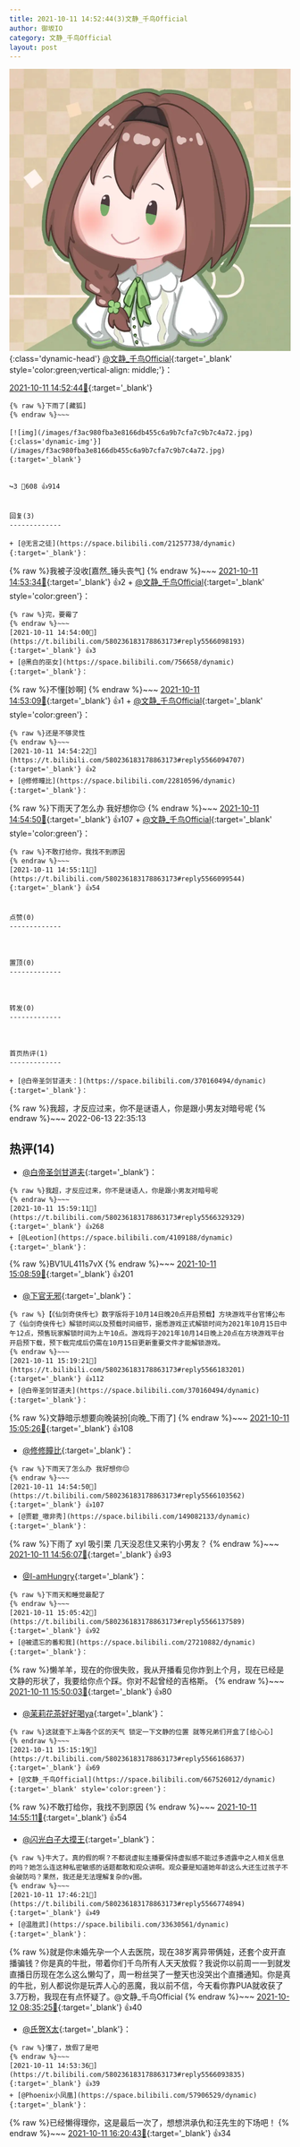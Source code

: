 ```yaml
---
title: 2021-10-11 14:52:44(3)文静_千鸟Official
author: 御坂IO
category: 文静_千鸟Official
layout: post
---
```


![img](/images/ac7482ed1b9a7f203dc68c0c4a77c488a27b108a.jpg){:class='dynamic-head'}
[@文静_千鸟Official](https://space.bilibili.com/667526012/dynamic){:target='_blank' style='color:green;vertical-align: middle;'}：

[2021-10-11 14:52:44🔗](https://t.bilibili.com/580236183178863173){:target='_blank'}

~~~
{% raw %}下雨了[藏狐]
{% endraw %}~~~

[![img](/images/f3ac980fba3e8166db455c6a9b7cfa7c9b7c4a72.jpg){:class='dynamic-img'}](/images/f3ac980fba3e8166db455c6a9b7cfa7c9b7c4a72.jpg){:target='_blank'}


↪️3 💬608 👍914


回复(3)
-------------

+ [@无言之徒](https://space.bilibili.com/21257738/dynamic){:target='_blank'}：
~~~
{% raw %}我被子没收[嘉然_锤头丧气]
{% endraw %}~~~
[2021-10-11 14:53:34🔗](https://t.bilibili.com/580236183178863173#reply5566093786){:target='_blank'} 👍2
    + [@文静_千鸟Official](https://space.bilibili.com/667526012/dynamic){:target='_blank' style='color:green'}：
~~~
{% raw %}完，要霉了
{% endraw %}~~~
[2021-10-11 14:54:00🔗](https://t.bilibili.com/580236183178863173#reply5566098193){:target='_blank'} 👍3
+ [@黑白的巫女](https://space.bilibili.com/756658/dynamic){:target='_blank'}：
~~~
{% raw %}不懂[妙啊]
{% endraw %}~~~
[2021-10-11 14:53:09🔗](https://t.bilibili.com/580236183178863173#reply5566101609){:target='_blank'} 👍1
    + [@文静_千鸟Official](https://space.bilibili.com/667526012/dynamic){:target='_blank' style='color:green'}：
~~~
{% raw %}还是不够灵性
{% endraw %}~~~
[2021-10-11 14:54:22🔗](https://t.bilibili.com/580236183178863173#reply5566094707){:target='_blank'} 👍2
+ [@修修瞳比](https://space.bilibili.com/22810596/dynamic){:target='_blank'}：
~~~
{% raw %}下雨天了怎么办 我好想你😔
{% endraw %}~~~
[2021-10-11 14:54:50🔗](https://t.bilibili.com/580236183178863173#reply5566103562){:target='_blank'} 👍107
    + [@文静_千鸟Official](https://space.bilibili.com/667526012/dynamic){:target='_blank' style='color:green'}：
~~~
{% raw %}不敢打给你，我找不到原因
{% endraw %}~~~
[2021-10-11 14:55:11🔗](https://t.bilibili.com/580236183178863173#reply5566099544){:target='_blank'} 👍54


点赞(0)
-------------



置顶(0)
-------------



转发(0)
-------------



首页热评(1)
-------------

+ [@白帝圣剑甘道夫：](https://space.bilibili.com/370160494/dynamic){:target='_blank'}：
~~~
{% raw %}我超，才反应过来，你不是谜语人，你是跟小男友对暗号呢
{% endraw %}~~~
2022-06-13 22:35:13


热评(14)
-------------

+ [@白帝圣剑甘道夫](https://space.bilibili.com/370160494/dynamic){:target='_blank'}：
~~~
{% raw %}我超，才反应过来，你不是谜语人，你是跟小男友对暗号呢
{% endraw %}~~~
[2021-10-11 15:59:11🔗](https://t.bilibili.com/580236183178863173#reply5566329329){:target='_blank'} 👍268
+ [@Leotion](https://space.bilibili.com/4109188/dynamic){:target='_blank'}：
~~~
{% raw %}BV1UL411s7vX
{% endraw %}~~~
[2021-10-11 15:08:59🔗](https://t.bilibili.com/580236183178863173#reply5566155435){:target='_blank'} 👍201
+ [@下官无邪](https://space.bilibili.com/11959228/dynamic){:target='_blank'}：
~~~
{% raw %}【《仙剑奇侠传七》数字版将于10月14日晚20点开启预载】方块游戏平台官博公布了《仙剑奇侠传七》解锁时间以及预载时间细节，据悉游戏正式解锁时间为2021年10月15日中午12点，预售玩家解锁时间为上午10点。游戏将于2021年10月14日晚上20点在方块游戏平台开启预下载，预下载完成后仍需在10月15日更新重要文件才能解锁游戏。
{% endraw %}~~~
[2021-10-11 15:19:21🔗](https://t.bilibili.com/580236183178863173#reply5566183201){:target='_blank'} 👍112
+ [@白帝圣剑甘道夫](https://space.bilibili.com/370160494/dynamic){:target='_blank'}：
~~~
{% raw %}文静暗示想要向晚装扮[向晚_下雨了]
{% endraw %}~~~
[2021-10-11 15:05:26🔗](https://t.bilibili.com/580236183178863173#reply5566137271){:target='_blank'} 👍108
+ [@修修瞳比](https://space.bilibili.com/22810596/dynamic){:target='_blank'}：
~~~
{% raw %}下雨天了怎么办 我好想你😔
{% endraw %}~~~
[2021-10-11 14:54:50🔗](https://t.bilibili.com/580236183178863173#reply5566103562){:target='_blank'} 👍107
+ [@贾碧_嗷非秀](https://space.bilibili.com/149082133/dynamic){:target='_blank'}：
~~~
{% raw %}下雨了 xyl 吸引栗
几天没忍住又来钓小男友？
{% endraw %}~~~
[2021-10-11 14:56:07🔗](https://t.bilibili.com/580236183178863173#reply5566106761){:target='_blank'} 👍93
+ [@I-amHungry](https://space.bilibili.com/6715117/dynamic){:target='_blank'}：
~~~
{% raw %}下雨天和睡觉最配了
{% endraw %}~~~
[2021-10-11 15:05:42🔗](https://t.bilibili.com/580236183178863173#reply5566137589){:target='_blank'} 👍92
+ [@被遗忘的番和我](https://space.bilibili.com/27210882/dynamic){:target='_blank'}：
~~~
{% raw %}懒羊羊，现在的你很失败，我从开播看见你炸到上个月，现在已经是文静的形状了，我要给你点个踩。你对不起曾经的吉格斯。
{% endraw %}~~~
[2021-10-11 15:50:03🔗](https://t.bilibili.com/580236183178863173#reply5566289080){:target='_blank'} 👍80
+ [@茉莉花茶好好喝ya](https://space.bilibili.com/14147147/dynamic){:target='_blank'}：
~~~
{% raw %}这就查下上海各个区的天气 锁定一下文静的位置 就等兄弟们开盒了[给心心]
{% endraw %}~~~
[2021-10-11 15:15:19🔗](https://t.bilibili.com/580236183178863173#reply5566168637){:target='_blank'} 👍69
+ [@文静_千鸟Official](https://space.bilibili.com/667526012/dynamic){:target='_blank' style='color:green'}：
~~~
{% raw %}不敢打给你，我找不到原因
{% endraw %}~~~
[2021-10-11 14:55:11🔗](https://t.bilibili.com/580236183178863173#reply5566099544){:target='_blank'} 👍54
+ [@闪光白子大摸王](https://space.bilibili.com/1421669395/dynamic){:target='_blank'}：
~~~
{% raw %}牛大了。真的假的啊？不都说虚拟主播要保持虚拟感不能过多透露中之人相关信息的吗？她怎么连这种私密敏感的话题都敢和观众讲啊。观众要是知道她年龄这么大还生过孩子不会破防吗？果然，我还是无法理解复杂的v圈。
{% endraw %}~~~
[2021-10-11 17:46:21🔗](https://t.bilibili.com/580236183178863173#reply5566774894){:target='_blank'} 👍49
+ [@温胜武](https://space.bilibili.com/33630561/dynamic){:target='_blank'}：
~~~
{% raw %}就是你未婚先孕一个人去医院，现在38岁离异带俩娃，还套个皮开直播骗钱？你是真的牛批，带着你们千鸟所有人天天放假？我说你以前周一一到就发直播日历现在怎么这么懒勾了，周一粉丝哭了一整天也没哭出个直播通知。你是真的牛批，别人都说你是玩弄人心的恶魔，我以前不信，今天看你靠PUA就收获了3.7万粉，我现在有点怀疑了。@文静_千鸟Official
{% endraw %}~~~
[2021-10-12 08:35:25🔗](https://t.bilibili.com/580236183178863173#reply5569801283){:target='_blank'} 👍40
+ [@氏贺X太](https://space.bilibili.com/2536465/dynamic){:target='_blank'}：
~~~
{% raw %}懂了，放假了是吧
{% endraw %}~~~
[2021-10-11 14:53:36🔗](https://t.bilibili.com/580236183178863173#reply5566093835){:target='_blank'} 👍39
+ [@Phoenix小凤凰](https://space.bilibili.com/57906529/dynamic){:target='_blank'}：
~~~
{% raw %}已经懒得理你，这是最后一次了，想想洪承仇和汪先生的下场吧！
{% endraw %}~~~
[2021-10-11 16:20:43🔗](https://t.bilibili.com/580236183178863173#reply5566416522){:target='_blank'} 👍34


